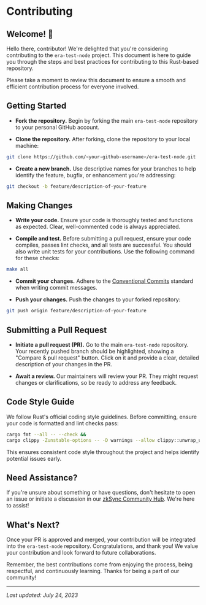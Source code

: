 # Contributing

## Welcome! 👋

Hello there, contributor! We're delighted that you're considering contributing to the `era-test-node` project. This document is here to guide you through the steps and best practices for contributing to this Rust-based repository.

Please take a moment to review this document to ensure a smooth and efficient contribution process for everyone involved.

## Getting Started

- **Fork the repository.** Begin by forking the main `era-test-node` repository to your personal GitHub account.

- **Clone the repository.** After forking, clone the repository to your local machine:

```bash
git clone https://github.com/<your-github-username>/era-test-node.git
```

- **Create a new branch.** Use descriptive names for your branches to help identify the feature, bugfix, or enhancement you're addressing:

```bash
git checkout -b feature/description-of-your-feature
```

## Making Changes

- **Write your code.** Ensure your code is thoroughly tested and functions as expected. Clear, well-commented code is always appreciated.

- **Compile and test.** Before submitting a pull request, ensure your code compiles, passes lint checks, and all tests are successful. You should also write unit tests for your contributions. Use the following command for these checks:

```bash
make all
```

- **Commit your changes.** Adhere to the [Conventional Commits](https://www.conventionalcommits.org/) standard when writing commit messages.

- **Push your changes.** Push the changes to your forked repository:

```bash
git push origin feature/description-of-your-feature
```

## Submitting a Pull Request

- **Initiate a pull request (PR).** Go to the main `era-test-node` repository. Your recently pushed branch should be highlighted, showing a "Compare & pull request" button. Click on it and provide a clear, detailed description of your changes in the PR.

- **Await a review.** Our maintainers will review your PR. They might request changes or clarifications, so be ready to address any feedback.

## Code Style Guide

We follow Rust's official coding style guidelines. Before committing, ensure your code is formatted and lint checks pass:

```bash
cargo fmt --all -- --check &&
cargo clippy -Zunstable-options -- -D warnings --allow clippy::unwrap_used
```

This ensures consistent code style throughout the project and helps identify potential issues early.

## Need Assistance?

If you're unsure about something or have questions, don't hesitate to open an issue or initiate a discussion in our [zkSync Community Hub](https://github.com/zkSync-Community-Hub/zkSync-developers/discussions). We're here to assist!

## What's Next?

Once your PR is approved and merged, your contribution will be integrated into the `era-test-node` repository. Congratulations, and thank you! We value your contribution and look forward to future collaborations.

Remember, the best contributions come from enjoying the process, being respectful, and continuously learning. Thanks for being a part of our community!

---

*Last updated: July 24, 2023*